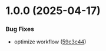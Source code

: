 # 1.0.0 (2025-04-17)


### Bug Fixes

* optimize workflow ([59c3c44](https://github.com/motoish/flutter_prac/commit/59c3c4463673034dba30e10d7ee0690adaab9320))
